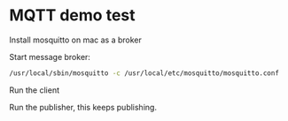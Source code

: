 # MQTT demo test

Install mosquitto on mac as a broker

Start message broker:
```bash
/usr/local/sbin/mosquitto -c /usr/local/etc/mosquitto/mosquitto.conf
```

Run the client

Run the publisher, this keeps publishing.